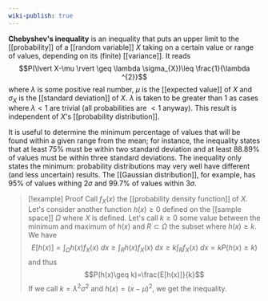 ```yaml
---
wiki-publish: true
---
```

**Chebyshev's inequality** is an inequality that puts an upper limit to the [[probability]] of a [[random variable]] $X$ taking on a certain value or range of values, depending on its (finite) [[variance]]. It reads
$$P(\lvert X-\mu \rvert \geq \lambda \sigma_{X})\leq \frac{1}{\lambda ^{2}}$$
where $\lambda$ is some positive real number, $\mu$ is the [[expected value]] of $X$ and $\sigma_{X}$ is the [[standard deviation]] of $X$. $\lambda$ is taken to be greater than 1 as cases where $\lambda<1$ are trivial (all probabilities are $<1$ anyway). This result is independent of $X$'s [[probability distribution]].

It is useful to determine the minimum percentage of values that will be found within a given range from the mean; for instance, the inequality states that at least 75% must be within two standard deviation and at least 88.89% of values must be within three standard deviations. The inequality only states the minimum: probability distributions may very well have different (and less uncertain) results. The [[Gaussian distribution]], for example, has 95% of values withing $2\sigma$ and 99.7% of values within $3\sigma$.

> [!example] Proof
> Call $f_{X}(x)$ the [[probability density function]] of $X$. Let's consider another function $h(x)\geq 0$ defined on the [[sample space]] $\Omega$ where $X$ is defined. Let's call $k\geq 0$ some value between the minimum and maximum of $h(x)$ and $R\subset \Omega$ the subset where $h(x)\geq k$. We have
> $$E[h(x)]=\int_{\Omega}h(x)f_{X}(x)\ dx\geq \int_{R}h(x)f_{X}(x)\ dx\geq k\int_{R}f_{X}(x)\ dx=kP(h(x)\geq k)$$
> and thus
> $$P(h(x)\geq k)=\frac{E[h(x)]}{k}$$
> If we call $k=\lambda ^{2}\sigma ^{2}$ and $h(x)=(x-\mu)^{2}$, we get the inequality.
